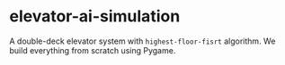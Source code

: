 # elevator-ai-simulation
A double-deck elevator system with `highest-floor-fisrt` algorithm. We build everything from scratch using Pygame.
